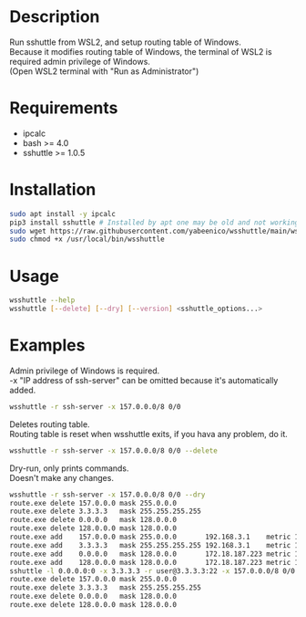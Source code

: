 
# Description
Run sshuttle from WSL2, and setup routing table of Windows.  
Because it modifies routing table of Windows,
the terminal of WSL2 is required admin privilege of Windows.  
(Open WSL2 terminal with "Run as Administrator")

# Requirements
- ipcalc
- bash >= 4.0
- sshuttle >= 1.0.5

# Installation
```bash
sudo apt install -y ipcalc
pip3 install sshuttle # Installed by apt one may be old and not working!
sudo wget https://raw.githubusercontent.com/yabeenico/wsshuttle/main/wsshuttle -O /usr/local/bin/wsshuttle
sudo chmod +x /usr/local/bin/wsshuttle
```

# Usage
```bash
wsshuttle --help
wsshuttle [--delete] [--dry] [--version] <sshuttle_options...>
```

# Examples
Admin privilege of Windows is required.  
-x "IP address of ssh-server" can be omitted because it's automatically added.

```bash
wsshuttle -r ssh-server -x 157.0.0.0/8 0/0
```

Deletes routing table.  
Routing table is reset when wsshuttle exits, if you hava any problem, do it.

```bash
wsshuttle -r ssh-server -x 157.0.0.0/8 0/0 --delete
```

Dry-run, only prints commands.  
Doesn't make any changes.

```bash
wsshuttle -r ssh-server -x 157.0.0.0/8 0/0 --dry
route.exe delete 157.0.0.0 mask 255.0.0.0
route.exe delete 3.3.3.3   mask 255.255.255.255
route.exe delete 0.0.0.0   mask 128.0.0.0
route.exe delete 128.0.0.0 mask 128.0.0.0
route.exe add    157.0.0.0 mask 255.0.0.0       192.168.3.1    metric 1 if 7
route.exe add    3.3.3.3   mask 255.255.255.255 192.168.3.1    metric 1 if 7
route.exe add    0.0.0.0   mask 128.0.0.0       172.18.187.223 metric 1 if 46
route.exe add    128.0.0.0 mask 128.0.0.0       172.18.187.223 metric 1 if 46
sshuttle -l 0.0.0.0:0 -x 3.3.3.3 -r user@3.3.3.3:22 -x 157.0.0.0/8 0/0
route.exe delete 157.0.0.0 mask 255.0.0.0
route.exe delete 3.3.3.3   mask 255.255.255.255
route.exe delete 0.0.0.0   mask 128.0.0.0
route.exe delete 128.0.0.0 mask 128.0.0.0
```

